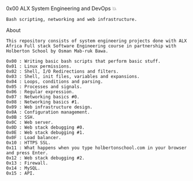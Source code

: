 0x00 ALX System Engineering and DevOps 💥

    Bash scripting, networking and web infrastructure.

About

    This repository consists of system engineering projects done with ALX Africa Full stack Software Engineering course in partnership with Holberton School by Osman Mab-ruk Bawa.

    0x00 : Writing basic bash scripts that perform basic stuff.
    0x01 : Linux permissions.
    0x02 : Shell, I/O Redirections and filters.
    0x03 : Shell, init files, variables and expansions.
    0x04 : Loops, conditions and parsing.
    0x05 : Processes and signals.
    0x06 : Regular expression.
    0x07 : Networking basics #0.
    0x08 : Networking basics #1.
    0x09 : Web infrastructure design.
    0x0A : Configuration management.
    0x0B : SSH.
    0x0C : Web server.
    0x0D : Web stack debugging #0.
    0x0E : Web stack debugging #1.
    0x0F : Load balancer.
    0x10 : HTTPS SSL.
    0x11 : What happens when you type holbertonschool.com in your browser and press Enter.
    0x12 : Web stack debugging #2.
    0x13 : Firewall.
    0x14 : MySQL.
    0x15 : API.

